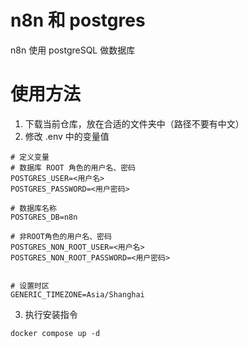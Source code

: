 # n8n 和 postgres

n8n 使用 postgreSQL 做数据库


# 使用方法

1. 下载当前仓库，放在合适的文件夹中（路径不要有中文）
2. 修改 .env 中的变量值
```
# 定义变量
# 数据库 ROOT 角色的用户名、密码
POSTGRES_USER=<用户名>
POSTGRES_PASSWORD=<用户密码>

# 数据库名称
POSTGRES_DB=n8n

# 非ROOT角色的用户名、密码
POSTGRES_NON_ROOT_USER=<用户名>
POSTGRES_NON_ROOT_PASSWORD=<用户密码>


# 设置时区
GENERIC_TIMEZONE=Asia/Shanghai
```

3. 执行安装指令

```
docker compose up -d
```
